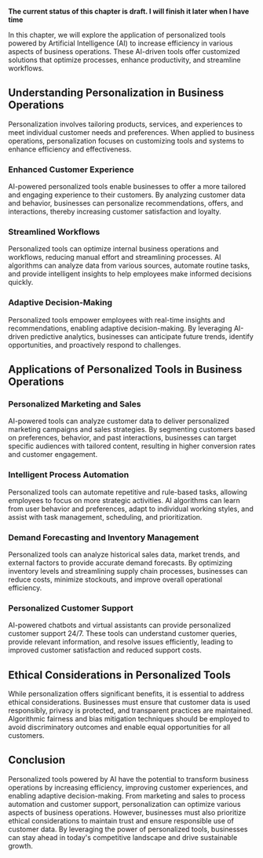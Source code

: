 **The current status of this chapter is draft. I will finish it later when I have time**

In this chapter, we will explore the application of personalized tools powered by Artificial Intelligence (AI) to increase efficiency in various aspects of business operations. These AI-driven tools offer customized solutions that optimize processes, enhance productivity, and streamline workflows.

Understanding Personalization in Business Operations
----------------------------------------------------

Personalization involves tailoring products, services, and experiences to meet individual customer needs and preferences. When applied to business operations, personalization focuses on customizing tools and systems to enhance efficiency and effectiveness.

### Enhanced Customer Experience

AI-powered personalized tools enable businesses to offer a more tailored and engaging experience to their customers. By analyzing customer data and behavior, businesses can personalize recommendations, offers, and interactions, thereby increasing customer satisfaction and loyalty.

### Streamlined Workflows

Personalized tools can optimize internal business operations and workflows, reducing manual effort and streamlining processes. AI algorithms can analyze data from various sources, automate routine tasks, and provide intelligent insights to help employees make informed decisions quickly.

### Adaptive Decision-Making

Personalized tools empower employees with real-time insights and recommendations, enabling adaptive decision-making. By leveraging AI-driven predictive analytics, businesses can anticipate future trends, identify opportunities, and proactively respond to challenges.

Applications of Personalized Tools in Business Operations
---------------------------------------------------------

### Personalized Marketing and Sales

AI-powered tools can analyze customer data to deliver personalized marketing campaigns and sales strategies. By segmenting customers based on preferences, behavior, and past interactions, businesses can target specific audiences with tailored content, resulting in higher conversion rates and customer engagement.

### Intelligent Process Automation

Personalized tools can automate repetitive and rule-based tasks, allowing employees to focus on more strategic activities. AI algorithms can learn from user behavior and preferences, adapt to individual working styles, and assist with task management, scheduling, and prioritization.

### Demand Forecasting and Inventory Management

Personalized tools can analyze historical sales data, market trends, and external factors to provide accurate demand forecasts. By optimizing inventory levels and streamlining supply chain processes, businesses can reduce costs, minimize stockouts, and improve overall operational efficiency.

### Personalized Customer Support

AI-powered chatbots and virtual assistants can provide personalized customer support 24/7. These tools can understand customer queries, provide relevant information, and resolve issues efficiently, leading to improved customer satisfaction and reduced support costs.

Ethical Considerations in Personalized Tools
--------------------------------------------

While personalization offers significant benefits, it is essential to address ethical considerations. Businesses must ensure that customer data is used responsibly, privacy is protected, and transparent practices are maintained. Algorithmic fairness and bias mitigation techniques should be employed to avoid discriminatory outcomes and enable equal opportunities for all customers.

Conclusion
----------

Personalized tools powered by AI have the potential to transform business operations by increasing efficiency, improving customer experiences, and enabling adaptive decision-making. From marketing and sales to process automation and customer support, personalization can optimize various aspects of business operations. However, businesses must also prioritize ethical considerations to maintain trust and ensure responsible use of customer data. By leveraging the power of personalized tools, businesses can stay ahead in today's competitive landscape and drive sustainable growth.
